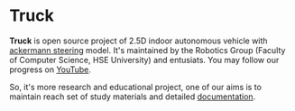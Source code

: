 # Truck

**Truck** is open source project of 2.5D indoor autonomous vehicle with [ackermann steering](doc/ackermann_vehicle.md) model.
It's maintained by the Robotics Group (Faculty of Computer Science, HSE University) and entusiats. You may follow our progress on [YouTube](https://www.youtube.com/watch?v=hF6cDalz8-I&list=PLR1nN_AQOO9zHpkW-phZnqVywjUCj7zHZ).

So, it's more research and educational project, one of our aims is to maintain reach set of study materials and detailed [documentation](doc/README.md).
